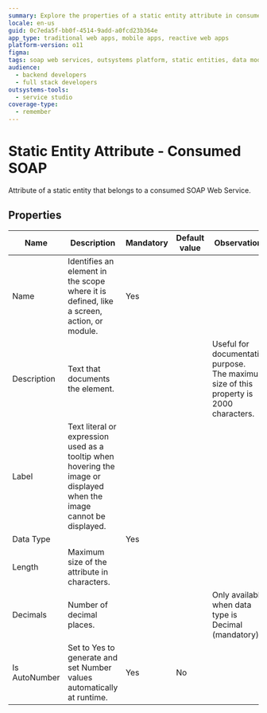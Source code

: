 ```yaml
---
summary: Explore the properties of a static entity attribute in consumed SOAP Web Services in OutSystems 11 (O11).
locale: en-us
guid: 0c7eda5f-bb0f-4514-9add-a0fcd23b364e
app_type: traditional web apps, mobile apps, reactive web apps
platform-version: o11
figma:
tags: soap web services, outsystems platform, static entities, data modeling, web service integration
audience:
  - backend developers
  - full stack developers
outsystems-tools:
  - service studio
coverage-type:
  - remember
---
```


# Static Entity Attribute - Consumed SOAP

Attribute of a static entity that belongs to a consumed SOAP Web Service.

## Properties

<table markdown="1">
<thead>
<tr>
<th>Name</th>
<th>Description</th>
<th>Mandatory</th>
<th>Default value</th>
<th>Observations</th>
</tr>
</thead>
<tbody>
<tr>
<td title="Name">Name</td>
<td>Identifies an element in the scope where it is defined, like a screen, action, or module.</td>
<td>Yes</td>
<td></td>
<td></td>
</tr>
<tr>
<td title="Description">Description</td>
<td>Text that documents the element.</td>
<td></td>
<td></td>
<td>Useful for documentation purpose.<br/>The maximum size of this property is 2000 characters.</td>
</tr>
<tr>
<td title="Label">Label</td>
<td>Text literal or expression used as a tooltip when hovering the image or displayed when the image cannot be displayed.</td>
<td></td>
<td></td>
<td></td>
</tr>
<tr>
<td title="Type">Data Type</td>
<td></td>
<td>Yes</td>
<td></td>
<td></td>
</tr>
<tr>
<td title="Length">Length</td>
<td>Maximum size of the attribute in characters.</td>
<td></td>
<td></td>
<td></td>
</tr>
<tr>
<td title="Decimals">Decimals</td>
<td>Number of decimal places.</td>
<td></td>
<td></td>
<td>Only available when data type is Decimal (mandatory).</td>
</tr>
<tr>
<td title="IsAutoNumber">Is AutoNumber</td>
<td>Set to Yes to generate and set Number values automatically at runtime.</td>
<td>Yes</td>
<td>No</td>
<td></td>
</tr>
</tbody>
</table>


